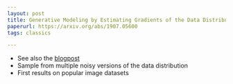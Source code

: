 ```yaml
---
layout: post
title: Generative Modeling by Estimating Gradients of the Data Distribution
paperurl: https://arxiv.org/abs/1907.05600
tags: classics

---
```


 * See also the [blogpost](http://yang-song.github.io/blog/2021/score/)
 * Sample from multiple noisy versions of the data distribution
 * First results on popular image datasets
